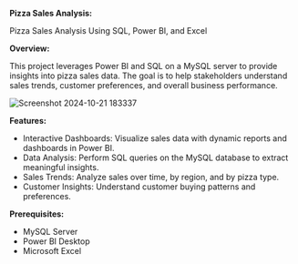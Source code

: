 **Pizza Sales Analysis:**

Pizza Sales Analysis Using SQL, Power BI, and Excel

**Overview:**

This project leverages Power BI and SQL on a MySQL server to provide insights into pizza sales data. The goal is to help stakeholders understand sales trends, customer preferences, and overall business performance.


![Screenshot 2024-10-21 183337](https://github.com/user-attachments/assets/3326f02f-f4a1-44c5-ae6f-72b7d66c1711)


**Features:**
- Interactive Dashboards: Visualize sales data with dynamic reports and dashboards in Power BI.
- Data Analysis: Perform SQL queries on the MySQL database to extract meaningful insights.
- Sales Trends: Analyze sales over time, by region, and by pizza type.
- Customer Insights: Understand customer buying patterns and preferences.

**Prerequisites:**
- MySQL Server
- Power BI Desktop
- Microsoft Excel





